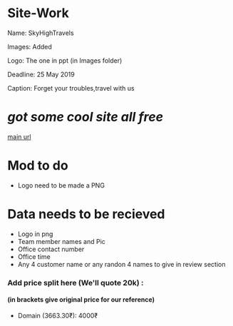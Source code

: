 # Site-Work

Name: SkyHighTravels

Images: Added

Logo: The one in ppt (in Images folder)

Deadline: 25 May 2019

Caption: Forget your troubles,travel with us

# *got some cool site all free*
[main url](https://colorlib.com/wp/free-travel-website-templates/)

# Mod to do
- Logo need to be made a PNG

# Data needs to be recieved
- Logo in png
- Team member names and Pic
- Office contact number
- Office time
- Any 4 customer name or any randon 4 names to give in review section

### Add price split here (We'll quote 20k) :
#### (in brackets give original price for our reference)
- Domain (3663.30₹): 4000₹
